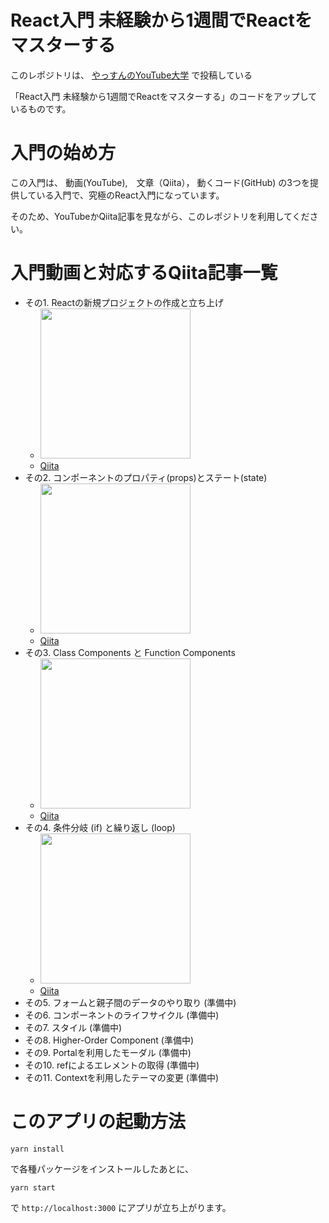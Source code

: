 # React入門 未経験から1週間でReactをマスターする

このレポジトリは、 [やっすんのYouTube大学](https://www.youtube.com/channel/UCajrdoGzHzDogrNrLYYmGsg/) で投稿している

「React入門 未経験から1週間でReactをマスターする」のコードをアップしているものです。

# 入門の始め方

この入門は、 動画(YouTube),　文章（Qiita）， 動くコード(GitHub) の3つを提供している入門で、究極のReact入門になっています。

そのため、YouTubeかQiita記事を見ながら、このレポジトリを利用してください。


# 入門動画と対応するQiita記事一覧

- その1. Reactの新規プロジェクトの作成と立ち上げ
  - [<img width="240" src="https://img.youtube.com/vi/lEEC_NuIGQc/0.jpg">](https://youtu.be/lEEC_NuIGQc)
  - [Qiita](https://qiita.com/yassun-youtube/items/2ae26050efd2133c2286)
- その2. コンポーネントのプロパティ(props)とステート(state)
  - [<img width="240" src="https://img.youtube.com/vi/8KV1CBcB2Yg/0.jpg">](https://youtu.be/8KV1CBcB2Yg)
  - [Qiita](https://qiita.com/yassun-youtube/items/ca91e2f9905fb8ca62d0)
- その3. Class Components と Function Components
  - [<img width="240" src="https://img.youtube.com/vi/ve85ejcYiZ0/0.jpg">](https://youtu.be/ve85ejcYiZ0)
  - [Qiita](https://qiita.com/yassun-youtube/items/2ed8601e4fa477726705)
- その4. 条件分岐 (if) と繰り返し (loop)
  - [<img width="240" src="https://img.youtube.com/vi/ZLEMN2pCE8E/0.jpg">](https://youtu.be/ZLEMN2pCE8E)
  - [Qiita](https://qiita.com/yassun-youtube/items/9474b1681958e2ab0f25)
- その5. フォームと親子間のデータのやり取り (準備中)
- その6. コンポーネントのライフサイクル (準備中)
- その7. スタイル (準備中)
- その8. Higher-Order Component (準備中)
- その9. Portalを利用したモーダル (準備中)
- その10. refによるエレメントの取得 (準備中)
- その11. Contextを利用したテーマの変更 (準備中)

# このアプリの起動方法

```
yarn install
```

で各種パッケージをインストールしたあとに、

```
yarn start
```

で `http://localhost:3000` にアプリが立ち上がります。

